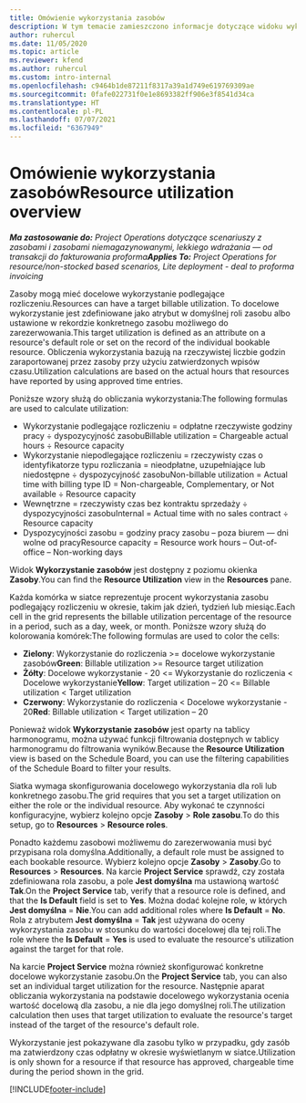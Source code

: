 ```yaml
---
title: Omówienie wykorzystania zasobów
description: W tym temacie zamieszczono informacje dotyczące widoku wykorzystania zasobów w Project Operations.
author: ruhercul
ms.date: 11/05/2020
ms.topic: article
ms.reviewer: kfend
ms.author: ruhercul
ms.custom: intro-internal
ms.openlocfilehash: c9464b1de87211f8317a39a1d749e619769309ae
ms.sourcegitcommit: 0fafe022731f0e1e8693382ff906e3f8541d34ca
ms.translationtype: HT
ms.contentlocale: pl-PL
ms.lasthandoff: 07/07/2021
ms.locfileid: "6367949"
---
```

# <a name="resource-utilization-overview"></a><span data-ttu-id="4b9c1-103">Omówienie wykorzystania zasobów</span><span class="sxs-lookup"><span data-stu-id="4b9c1-103">Resource utilization overview</span></span>

<span data-ttu-id="4b9c1-104">_**Ma zastosowanie do:** Project Operations dotyczące scenariuszy z zasobami i zasobami niemagazynowanymi, lekkiego wdrażania — od transakcji do fakturowania proforma_</span><span class="sxs-lookup"><span data-stu-id="4b9c1-104">_**Applies To:** Project Operations for resource/non-stocked based scenarios, Lite deployment - deal to proforma invoicing_</span></span>

<span data-ttu-id="4b9c1-105">Zasoby mogą mieć docelowe wykorzystanie podlegające rozliczeniu.</span><span class="sxs-lookup"><span data-stu-id="4b9c1-105">Resources can have a target billable utilization.</span></span> <span data-ttu-id="4b9c1-106">To docelowe wykorzystanie jest zdefiniowane jako atrybut w domyślnej roli zasobu albo ustawione w rekordzie konkretnego zasobu możliwego do zarezerwowania.</span><span class="sxs-lookup"><span data-stu-id="4b9c1-106">This target utilization is defined as an attribute on a resource's default role or set on the record of the individual bookable resource.</span></span> <span data-ttu-id="4b9c1-107">Obliczenia wykorzystania bazują na rzeczywistej liczbie godzin zaraportowanej przez zasoby przy użyciu zatwierdzonych wpisów czasu.</span><span class="sxs-lookup"><span data-stu-id="4b9c1-107">Utilization calculations are based on the actual hours that resources have reported by using approved time entries.</span></span>

<span data-ttu-id="4b9c1-108">Poniższe wzory służą do obliczania wykorzystania:</span><span class="sxs-lookup"><span data-stu-id="4b9c1-108">The following formulas are used to calculate utilization:</span></span>

  - <span data-ttu-id="4b9c1-109">Wykorzystanie podlegające rozliczeniu = odpłatne rzeczywiste godziny pracy ÷ dyspozycyjność zasobu</span><span class="sxs-lookup"><span data-stu-id="4b9c1-109">Billable utilization = Chargeable actual hours ÷ Resource capacity</span></span>
  - <span data-ttu-id="4b9c1-110">Wykorzystanie niepodlegające rozliczeniu = rzeczywisty czas o identyfikatorze typu rozliczania = nieodpłatne, uzupełniające lub niedostępne ÷ dyspozycyjność zasobu</span><span class="sxs-lookup"><span data-stu-id="4b9c1-110">Non-billable utilization = Actual time with billing type ID = Non-chargeable, Complementary, or Not available ÷ Resource capacity</span></span>
  - <span data-ttu-id="4b9c1-111">Wewnętrzne = rzeczywisty czas bez kontraktu sprzedaży ÷ dyspozycyjności zasobu</span><span class="sxs-lookup"><span data-stu-id="4b9c1-111">Internal = Actual time with no sales contract ÷ Resource capacity</span></span>
  - <span data-ttu-id="4b9c1-112">Dyspozycyjności zasobu = godziny pracy zasobu – poza biurem — dni wolne od pracy</span><span class="sxs-lookup"><span data-stu-id="4b9c1-112">Resource capacity = Resource work hours – Out-of-office – Non-working days</span></span>

<span data-ttu-id="4b9c1-113">Widok **Wykorzystanie zasobów** jest dostępny z poziomu okienka **Zasoby**.</span><span class="sxs-lookup"><span data-stu-id="4b9c1-113">You can find the **Resource Utilization** view in the **Resources** pane.</span></span>

<span data-ttu-id="4b9c1-114">Każda komórka w siatce reprezentuje procent wykorzystania zasobu podlegający rozliczeniu w okresie, takim jak dzień, tydzień lub miesiąc.</span><span class="sxs-lookup"><span data-stu-id="4b9c1-114">Each cell in the grid represents the billable utilization percentage of the resource in a period, such as a day, week, or month.</span></span> <span data-ttu-id="4b9c1-115">Poniższe wzory służą do kolorowania komórek:</span><span class="sxs-lookup"><span data-stu-id="4b9c1-115">The following formulas are used to color the cells:</span></span>

  - <span data-ttu-id="4b9c1-116">**Zielony**: Wykorzystanie do rozliczenia >= docelowe wykorzystanie zasobów</span><span class="sxs-lookup"><span data-stu-id="4b9c1-116">**Green**: Billable utilization >= Resource target utilization</span></span>
  - <span data-ttu-id="4b9c1-117">**Żółty**: Docelowe wykorzystanie - 20 <= Wykorzystanie do rozliczenia < Docelowe wykorzystanie</span><span class="sxs-lookup"><span data-stu-id="4b9c1-117">**Yellow**: Target utilization – 20 <= Billable utilization < Target utilization</span></span>
  - <span data-ttu-id="4b9c1-118">**Czerwony**: Wykorzystanie do rozliczenia < Docelowe wykorzystanie - 20</span><span class="sxs-lookup"><span data-stu-id="4b9c1-118">**Red**: Billable utilization < Target utilization – 20</span></span>

<span data-ttu-id="4b9c1-119">Ponieważ widok **Wykorzystanie zasobów** jest oparty na tablicy harmonogramu, można używać funkcji filtrowania dostępnych w tablicy harmonogramu do filtrowania wyników.</span><span class="sxs-lookup"><span data-stu-id="4b9c1-119">Because the **Resource Utilization** view is based on the Schedule Board, you can use the filtering capabilities of the Schedule Board to filter your results.</span></span>

<span data-ttu-id="4b9c1-120">Siatka wymaga skonfigurowania docelowego wykorzystania dla roli lub konkretnego zasobu.</span><span class="sxs-lookup"><span data-stu-id="4b9c1-120">The grid requires that you set a target utilization on either the role or the individual resource.</span></span> <span data-ttu-id="4b9c1-121">Aby wykonać te czynności konfiguracyjne, wybierz kolejno opcje **Zasoby** > **Role zasobu**.</span><span class="sxs-lookup"><span data-stu-id="4b9c1-121">To do this setup, go to **Resources** > **Resource roles**.</span></span>

<span data-ttu-id="4b9c1-122">Ponadto każdemu zasobowi możliwemu do zarezerwowania musi być przypisana rola domyślna.</span><span class="sxs-lookup"><span data-stu-id="4b9c1-122">Additionally, a default role must be assigned to each bookable resource.</span></span> <span data-ttu-id="4b9c1-123">Wybierz kolejno opcje **Zasoby** > **Zasoby**.</span><span class="sxs-lookup"><span data-stu-id="4b9c1-123">Go to **Resources** > **Resources**.</span></span> <span data-ttu-id="4b9c1-124">Na karcie **Project Service** sprawdź, czy została zdefiniowana rola zasobu, a pole **Jest domyślna** ma ustawioną wartość **Tak**.</span><span class="sxs-lookup"><span data-stu-id="4b9c1-124">On the **Project Service** tab, verify that a resource role is defined, and that the **Is Default** field is set to **Yes**.</span></span> <span data-ttu-id="4b9c1-125">Można dodać kolejne role, w których **Jest domyślna** = **Nie**.</span><span class="sxs-lookup"><span data-stu-id="4b9c1-125">You can add additional roles where **Is Default** = **No**.</span></span> <span data-ttu-id="4b9c1-126">Rola z atrybutem **Jest domyślna** = **Tak** jest używana do oceny wykorzystania zasobu w stosunku do wartości docelowej dla tej roli.</span><span class="sxs-lookup"><span data-stu-id="4b9c1-126">The role where the **Is Default** = **Yes** is used to evaluate the resource's utilization against the target for that role.</span></span>

<span data-ttu-id="4b9c1-127">Na karcie **Project Service** można również skonfigurować konkretne docelowe wykorzystanie zasobu.</span><span class="sxs-lookup"><span data-stu-id="4b9c1-127">On the **Project Service** tab, you can also set an individual target utilization for the resource.</span></span> <span data-ttu-id="4b9c1-128">Następnie aparat obliczania wykorzystania na podstawie docelowego wykorzystania ocenia wartość docelową dla zasobu, a nie dla jego domyślnej roli.</span><span class="sxs-lookup"><span data-stu-id="4b9c1-128">The utilization calculation then uses that target utilization to evaluate the resource's target instead of the target of the resource's default role.</span></span>

<span data-ttu-id="4b9c1-129">Wykorzystanie jest pokazywane dla zasobu tylko w przypadku, gdy zasób ma zatwierdzony czas odpłatny w okresie wyświetlanym w siatce.</span><span class="sxs-lookup"><span data-stu-id="4b9c1-129">Utilization is only shown for a resource if that resource has approved, chargeable time during the period shown in the grid.</span></span>


[!INCLUDE[footer-include](../includes/footer-banner.md)]